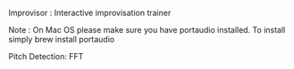 Improvisor : Interactive improvisation trainer

Note : On Mac OS please make sure you have portaudio installed. To install simply brew install portaudio

Pitch Detection: FFT